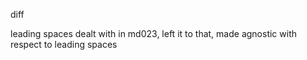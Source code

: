 diff

leading spaces dealt with in md023, left it to that, made agnostic with respect to leading spaces
